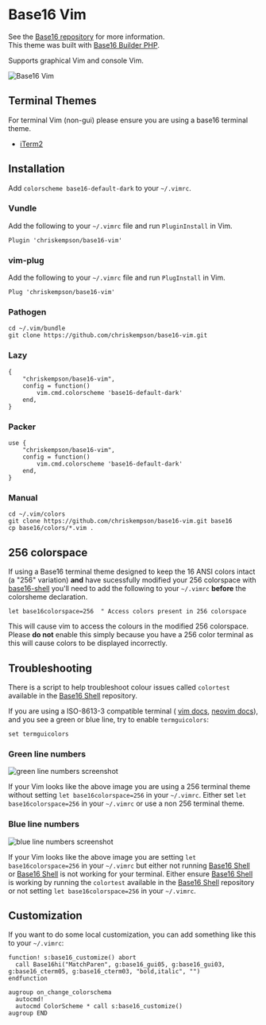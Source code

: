 # Base16 Vim
See the [Base16 repository](https://github.com/chriskempson/base16) for more information.  
This theme was built with [Base16 Builder PHP](https://github.com/chriskempson/base16-builder-php).

Supports graphical Vim and console Vim.

![Base16 Vim](base16-vim.png)

## Terminal Themes
For terminal Vim (non-gui) please ensure you are using a base16 terminal theme.

* [iTerm2](base16-iterm2)

## Installation

Add `colorscheme base16-default-dark` to your `~/.vimrc`.

### Vundle
Add the following to your `~/.vimrc` file and run `PluginInstall` in Vim.

    Plugin 'chriskempson/base16-vim'

### vim-plug
Add the following to your `~/.vimrc` file and run `PlugInstall` in Vim.

    Plug 'chriskempson/base16-vim'

### Pathogen

    cd ~/.vim/bundle
    git clone https://github.com/chriskempson/base16-vim.git
    
### Lazy

    {
        "chriskempson/base16-vim",
        config = function()
            vim.cmd.colorscheme 'base16-default-dark'
        end,
    }

### Packer

    use {
        "chriskempson/base16-vim",
        config = function()
            vim.cmd.colorscheme 'base16-default-dark'
        end,
    }
    
    
### Manual

    cd ~/.vim/colors
    git clone https://github.com/chriskempson/base16-vim.git base16
    cp base16/colors/*.vim .
    
## 256 colorspace 
If using a Base16 terminal theme designed to keep the 16 ANSI colors intact (a "256" variation) **and** have sucessfully modified your 256 colorspace with [base16-shell](https://github.com/chriskempson/base16-shell) you'll need to add the following to your `~/.vimrc` **before** the colorsheme declaration.

    let base16colorspace=256  " Access colors present in 256 colorspace

This will cause vim to access the colours in the modified 256 colorspace. Please **do not** enable this simply because you have a 256 color terminal as this will cause colors to be displayed incorrectly. 

## Troubleshooting
There is a script to help troubleshoot colour issues called `colortest` available in the [Base16 Shell](https://github.com/chriskempson/base16-shell) repository.

If you are using a ISO-8613-3 compatible terminal (
[vim docs](https://github.com/vim/vim/blob/23c1b2b018c8121ca5fcc247e37966428bf8ca66/runtime/doc/options.txt#L7876),
[neovim docs](https://neovim.io/doc/user/options.html#'termguicolors')), and
you see a green or blue line, try to enable `termguicolors`:

```vim
set termguicolors
```

### Green line numbers
![green line numbers screenshot](without-base16colorspace-256-with-256-terminal-theme.png)

If your Vim looks like the above image you are using a 256 terminal theme without setting `let base16colorspace=256` in your `~/.vimrc`. Either set `let base16colorspace=256` in your `~/.vimrc` or use a non 256 terminal theme.

### Blue line numbers
![blue line numbers screenshot](with-base16colorspace-256-without-base16-shell.png)

If your Vim looks like the above image you are setting `let base16colorspace=256` in your `~/.vimrc` but either not running [Base16 Shell](https://github.com/chriskempson/base16-shell) or [Base16 Shell](https://github.com/chriskempson/base16-shell) is not working for your terminal. Either ensure [Base16 Shell](https://github.com/chriskempson/base16-shell) is working by running the `colortest` available in the [Base16 Shell](https://github.com/chriskempson/base16-shell) repository or not setting `let base16colorspace=256` in your `~/.vimrc`.

## Customization
If you want to do some local customization, you can add something like this to your `~/.vimrc`:

```vim
function! s:base16_customize() abort
  call Base16hi("MatchParen", g:base16_gui05, g:base16_gui03, g:base16_cterm05, g:base16_cterm03, "bold,italic", "")
endfunction

augroup on_change_colorschema
  autocmd!
  autocmd ColorScheme * call s:base16_customize()
augroup END
```
